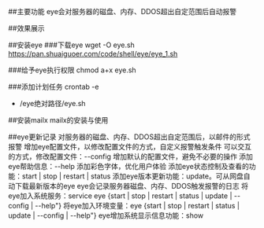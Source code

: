 ##主要功能
eye会对服务器的磁盘、内存、DDOS超出自定范围后自动报警

##效果展示
 

##安装eye
###下载eye
wget -O eye.sh https://pan.shuaiguoer.com/code/shell/eye/eye_1.sh

###给予eye执行权限
chmod a+x eye.sh

###添加计划任务
crontab -e

* /eye绝对路径/eye.sh

##安装mailx
mailx的安装与使用

##eye更新记录
对服务器的磁盘、内存、DDOS超出自定范围后，以邮件的形式报警
增加eye配置文件，以修改配置文件的方式，自定义报警触发条件
可以交互的方式，修改配置文件：--config
增加默认的配置文件，避免不必要的操作
添加eye帮助信息：--help
添加彩色字体，优化用户体验
添加eye状态控制及查看的功能：start | stop | restart | status
添加eye版本更新功能：update。可从网盘自动下载最新版本的eye
eye会记录服务器磁盘、内存、DDOS触发报警的日志
将eye加入系统服务：service eye {start | stop | restart | status | update | --config | --help"}
将eye加入环境变量：eye {start | stop | restart | status | update | --config | --help"}
eye增加系统显示信息功能：show
